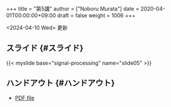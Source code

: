 +++
title = "第5講"
author = ["Noboru Murata"]
date = 2020-04-01T00:00:00+09:00
draft = false
weight = 1006
+++

<span class="timestamp-wrapper"><span class="timestamp">&lt;2024-04-10 Wed&gt; </span></span> 更新


## スライド {#スライド}

{{< myslide base="signal-processing" name="slide05" >}}


## ハンドアウト {#ハンドアウト}

-   [PDF file](https://noboru-murata.github.io/signal-processing/pdfs/slide05.pdf)
